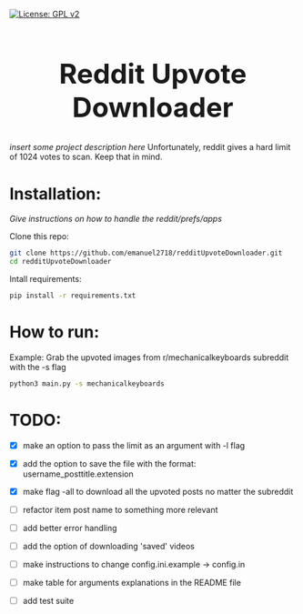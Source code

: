 [![License: GPL v2](https://img.shields.io/badge/License-GPL%20v2-blue.svg)](https://www.gnu.org/licenses/old-licenses/gpl-2.0.en.html)

<h1 align="center" style="font-size: 3rem;">
Reddit Upvote Downloader
</h1>

*insert some project description here*
Unfortunately, reddit gives a hard limit of 1024 votes to scan. Keep that in mind.

# Installation:

*Give instructions on how to handle the reddit/prefs/apps*

Clone this repo:
```sh
git clone https://github.com/emanuel2718/redditUpvoteDownloader.git
cd redditUpvoteDownloader
```

Intall requirements:
```sh
pip install -r requirements.txt
```

# How to run:

Example: Grab the upvoted images from r/mechanicalkeyboards subreddit with the -s flag
```sh
python3 main.py -s mechanicalkeyboards
```

# TODO:

- [x] make an option to pass the limit as an argument with -l flag
- [x] add the option to save the file with the format: username_posttitle.extension
- [x] make flag -all to download all the upvoted posts no matter the subreddit
- [ ] refactor item post name to something more relevant
- [ ] add better error handling
- [ ] add the option of downloading 'saved' videos
- [ ] make instructions to change config.ini.example -> config.in
- [ ] make table for arguments explanations in the README file
- [ ] add test suite


